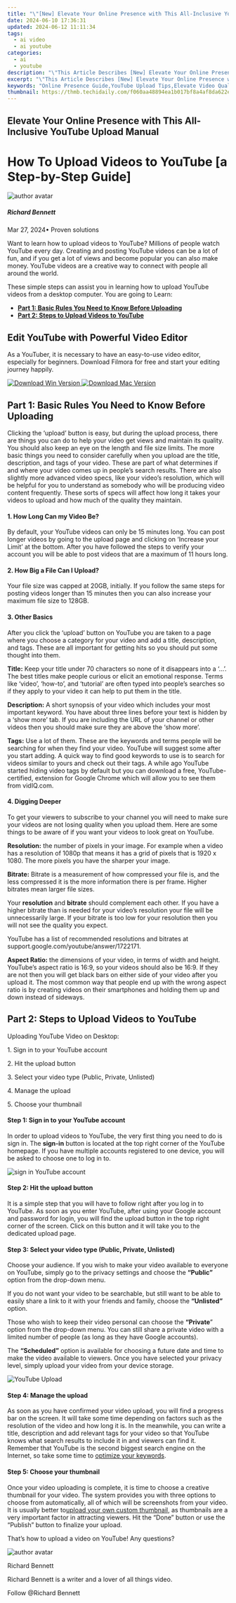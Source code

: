 ```yaml
---
title: "\"[New] Elevate Your Online Presence with This All-Inclusive YouTube Upload Manual\""
date: 2024-06-10 17:36:31
updated: 2024-06-12 11:11:34
tags:
  - ai video
  - ai youtube
categories:
  - ai
  - youtube
description: "\"This Article Describes [New] Elevate Your Online Presence with This All-Inclusive YouTube Upload Manual\""
excerpt: "\"This Article Describes [New] Elevate Your Online Presence with This All-Inclusive YouTube Upload Manual\""
keywords: "Online Presence Guide,YouTube Upload Tips,Elevate Video Quality,Content Creation Strategy,SEO for Videos,Manual on Uploading,Inclusive Video Guide"
thumbnail: https://thmb.techidaily.com/f060aa48894ea1b017bf8a4af8da622e4076e35a663f40c627d05eef8a39852a.png
---
```


## Elevate Your Online Presence with This All-Inclusive YouTube Upload Manual

# How To Upload Videos to YouTube \[a Step-by-Step Guide\]

![author avatar](https://images.wondershare.com/filmora/article-images/richard-bennett.jpg)

##### Richard Bennett

 Mar 27, 2024• Proven solutions

Want to learn how to upload videos to YouTube? Millions of people watch YouTube every day. Creating and posting YouTube videos can be a lot of fun, and if you get a lot of views and become popular you can also make money. YouTube videos are a creative way to connect with people all around the world.

These simple steps can assist you in learning how to upload YouTube videos from a desktop computer. You are going to Learn:

* [**Part 1: Basic Rules You Need to Know Before Uploading**](#part1)
* [**Part 2: Steps to Upload Videos to YouTube**](#part2)

## Edit YouTube with Powerful Video Editor

As a YouTuber, it is necessary to have an easy-to-use video editor, especially for beginners. Download Filmora for free and start your editing journey happily.

[![Download Win Version](https://images.wondershare.com/filmora/guide/download-btn-win.jpg) ](https://tools.techidaily.com/wondershare/filmora/download/) [![Download Mac Version](https://images.wondershare.com/filmora/guide/download-btn-mac.jpg) ](https://tools.techidaily.com/wondershare/filmora/download/)

## Part 1: Basic Rules You Need to Know Before Uploading

Clicking the ‘upload’ button is easy, but during the upload process, there are things you can do to help your video get views and maintain its quality. You should also keep an eye on the length and file size limits. The more basic things you need to consider carefully when you upload are the title, description, and tags of your video. These are part of what determines if and where your video comes up in people’s search results. There are also slightly more advanced video specs, like your video’s resolution, which will be helpful for you to understand as somebody who will be producing video content frequently. These sorts of specs will affect how long it takes your videos to upload and how much of the quality they maintain.

#### 1\.  How Long Can my Video Be?

By default, your YouTube videos can only be 15 minutes long. You can post longer videos by going to the upload page and clicking on ‘Increase your Limit’ at the bottom. After you have followed the steps to verify your account you will be able to post videos that are a maximum of 11 hours long.

#### 2\.  How Big a File Can I Upload?

Your file size was capped at 20GB, initially. If you follow the same steps for posting videos longer than 15 minutes then you can also increase your maximum file size to 128GB.

#### 3\.  Other Basics

After you click the ‘upload’ button on YouTube you are taken to a page where you choose a category for your video and add a title, description, and tags. These are all important for getting hits so you should put some thought into them.

**Title:** Keep your title under 70 characters so none of it disappears into a ‘…’. The best titles make people curious or elicit an emotional response. Terms like ‘video’, ‘how-to’, and ‘tutorial’ are often typed into people’s searches so if they apply to your video it can help to put them in the title.

**Description:** A short synopsis of your video which includes your most important keyword. You have about three lines before your text is hidden by a ‘show more’ tab. If you are including the URL of your channel or other videos then you should make sure they are above the ‘show more’.

 **Tags:** Use a lot of them. These are the keywords and terms people will be searching for when they find your video. YouTube will suggest some after you start adding. A quick way to find good keywords to use is to search for videos similar to yours and check out their tags. A while ago YouTube started hiding video tags by default but you can download a free, YouTube-certified, extension for Google Chrome which will allow you to see them from vidIQ.com.

#### 4\.  Digging Deeper

To get your viewers to subscribe to your channel you will need to make sure your videos are not losing quality when you upload them. Here are some things to be aware of if you want your videos to look great on YouTube.

**Resolution:** the number of pixels in your image. For example when a video has a resolution of 1080p that means it has a grid of pixels that is 1920 x 1080\. The more pixels you have the sharper your image.

**Bitrate:**  Bitrate is a measurement of how compressed your file is, and the less compressed it is the more information there is per frame. Higher bitrates mean larger file sizes.

Your **resolution** and **bitrate** should complement each other. If you have a higher bitrate than is needed for your video’s resolution your file will be unnecessarily large. If your bitrate is too low for your resolution then you will not see the quality you expect.

YouTube has a list of recommended resolutions and bitrates at support.google.com/youtube/answer/1722171.

**Aspect Ratio:** the dimensions of your video, in terms of width and height. YouTube’s aspect ratio is 16:9, so your videos should also be 16:9\. If they are not then you will get black bars on either side of your video after you upload it. The most common way that people end up with the wrong aspect ratio is by creating videos on their smartphones and holding them up and down instead of sideways.

## Part 2: Steps to Upload Videos to YouTube

Uploading YouTube Video on Desktop:

1\. Sign in to your YouTube account

2\. Hit the upload button

3\. Select your video type (Public, Private, Unlisted)

4\. Manage the upload

5\. Choose your thumbnail

#### Step 1: Sign in to your YouTube account

In order to upload videos to YouTube, the very first thing you need to do is sign in. The **sign-in** button is located at the top right corner of the YouTube homepage. If you have multiple accounts registered to one device, you will be asked to choose one to log in to.

![sign in YouTube account](https://images.wondershare.com/filmora/article-images/youtube-signin.jpg)

#### Step 2: Hit the upload button

It is a simple step that you will have to follow right after you log in to YouTube. As soon as you enter YouTube, after using your Google account and password for login, you will find the upload button in the top right corner of the screen. Click on this button and it will take you to the dedicated upload page.

#### Step 3: Select your video type (Public, Private, Unlisted)

Choose your audience. If you wish to make your video available to everyone on YouTube, simply go to the privacy settings and choose the **“Public”** option from the drop-down menu.

If you do not want your video to be searchable, but still want to be able to easily share a link to it with your friends and family, choose the **“Unlisted”** option.

Those who wish to keep their video personal can choose the **“Private**” option from the drop-down menu. You can still share a private video with a limited number of people (as long as they have Google accounts).

The **“Scheduled”** option is available for choosing a future date and time to make the video available to viewers. Once you have selected your privacy level, simply upload your video from your device storage.

![YouTube Upload](https://images.wondershare.com/filmora/article-images/change-youtube-privacy-setting.jpg)

#### Step 4: Manage the upload

As soon as you have confirmed your video upload, you will find a progress bar on the screen. It will take some time depending on factors such as the resolution of the video and how long it is. In the meanwhile, you can write a title, description and add relevant tags for your video so that YouTube knows what search results to include it in and viewers can find it. Remember that YouTube is the second biggest search engine on the Internet, so take some time to [optimize your keywords](https://tools.techidaily.com/wondershare/filmora/download/).

#### Step 5: Choose your thumbnail

Once your video uploading is complete, it is time to choose a creative thumbnail for your video. The system provides you with three options to choose from automatically, all of which will be screenshots from your video. It is usually better to[upload your own custom thumbnail](https://tools.techidaily.com/wondershare/filmora/download/), as thumbnails are a very important factor in attracting viewers. Hit the “Done” button or use the “Publish” button to finalize your upload.

That’s how to upload a video on YouTube! Any questions?

![author avatar](https://images.wondershare.com/filmora/article-images/richard-bennett.jpg)

Richard Bennett

Richard Bennett is a writer and a lover of all things video.

Follow @Richard Bennett


<ins class="adsbygoogle"
     style="display:block"
     data-ad-format="autorelaxed"
     data-ad-client="ca-pub-7571918770474297"
     data-ad-slot="1223367746"></ins>



<ins class="adsbygoogle"
     style="display:block"
     data-ad-client="ca-pub-7571918770474297"
     data-ad-slot="8358498916"
     data-ad-format="auto"
     data-full-width-responsive="true"></ins>
